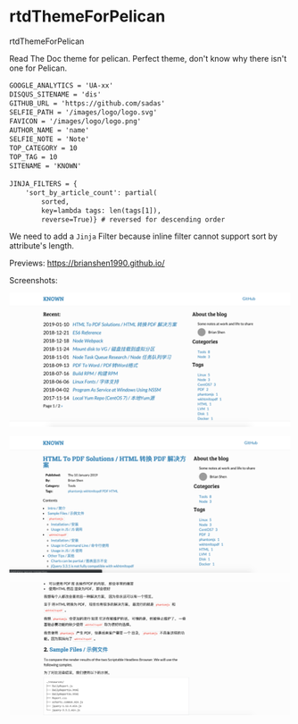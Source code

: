 # rtdThemeForPelican
rtdThemeForPelican

Read The Doc theme for pelican. Perfect theme, don't know why there isn't one for Pelican.


```
GOOGLE_ANALYTICS = 'UA-xx'
DISQUS_SITENAME = 'dis'
GITHUB_URL = 'https://github.com/sadas'
SELFIE_PATH = '/images/logo/logo.svg'
FAVICON = '/images/logo/logo.png'
AUTHOR_NAME = 'name'
SELFIE_NOTE = 'Note'
TOP_CATEGORY = 10
TOP_TAG = 10
SITENAME = 'KNOWN'

JINJA_FILTERS = {
    'sort_by_article_count': partial(
        sorted,
        key=lambda tags: len(tags[1]),
        reverse=True)} # reversed for descending order

```

We need to add a `Jinja` Filter because inline filter cannot support sort by attribute's length.

Previews:
    https://brianshen1990.github.io/

Screenshots:

![SC01](./ScreenShot01.png)

![SC02](./ScreenShot02.png)

![SC03](./ScreenShot03.png)


